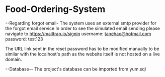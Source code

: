 # Food-Ordering-System


--Regarding forgot email-
The system uses an external smtp provider for the forgot email service
In order to see the simulated email sending
please navigate to https://mailtrap.io/signin
username: tanehao@hotmail.com
password: test123

The URL link sent in the reset password has to be modified manually to be similar with the localhost's path as the website itself is not hosted on a live domain.


--Database--
The project's database can be imported from yum.sql